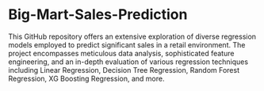 # Big-Mart-Sales-Prediction
This GitHub repository offers an extensive exploration of diverse regression models employed to predict significant sales in a retail environment. The project encompasses meticulous data analysis, sophisticated feature engineering, and an in-depth evaluation of various regression techniques including Linear Regression, Decision Tree Regression, Random Forest Regression, XG Boosting Regression, and more. 
